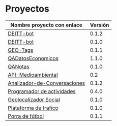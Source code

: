 # Proyectos

| Nombre proyecto con enlace | Versión |
|--------------------------- |---------|
| [DEITT-bot](https://github.com/alvarillo89/DEIIT-bot) | 0.1.2 |
| [DEITT-bot](https://github.com/alvarillo89/DEIIT-bot) | 0.1.0 |
| [GEO-Tags](https://github.com/Miguel-y-Oscar/Geolocalizaciones-de-medios-sociales) | 0.1.1 |
| [QADatosEconomicos](https://github.com/luisbalru/QADatosEconomicos) | 1.1.0 |
| [QANotas](https://github.com/carlos-el/ProyectoCursoTDD-Notas) | 0.1.0 |
| [API-Medioambiental](https://github.com/API-Medioambiental/ProyectoCursoTDD) | 0.2 |
| [Analizador-de-Conversaciones](https://github.com/ETSIIT-analyzer/Analizador-de-conversaciones) | 0.1.2 |
| [Programador de actividades](https://github.com/antmordhar/Programador-de-Actividades) | 0.4.0 |
| [Geolocalizador Social](https://github.com/mati3/CursoTDD-GeolocalizadorSocial) | 0.1.0|
| [Plataforma de trafico](https://github.com/Seminario-PGPI/Proyecto-Trafico) | 0.1.0|
| [Porra de fútbol](https://github.com/Solano96/PorraDeFutbol) | 0.1.1 |
